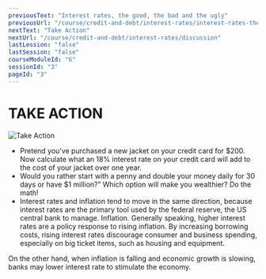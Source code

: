```yaml
---
previousText: "Interest rates, the good, the bad and the ugly"
previousUrl: "/course/credit-and-debt/interest-rates/interest-rates-the-good-the-bad"
nextText: "Take Action"
nextUrl: "/course/credit-and-debt/interest-rates/discussion"
lastLession: "false"
lastSession: "false"
courseModuleId: "6"
sessionId: "3"
pageId: "3"
---
```



# TAKE ACTION

![Take Action](/assets/img/take-action.jpg)

- Pretend you’ve purchased a new jacket on your credit card for $200. Now calculate what an 18% interest rate on your credit card will add to the cost of your jacket over one year.
- Would you rather start with a penny and double your money daily for 30 days or have $1 million?” Which option will make you wealthier? Do the math!
- Interest rates and inflation tend to move in the same direction, because interest rates are the primary tool used by the federal reserve, the US central bank to manage. Inflation. Generally speaking, higher interest rates are a policy response to rising inflation. By increasing borrowing costs, rising interest rates discourage consumer and business spending, especially on big ticket items, such as housing and equipment.

On the other hand, when inflation is falling and economic growth is slowing, banks may lower interest rate to stimulate the economy.
